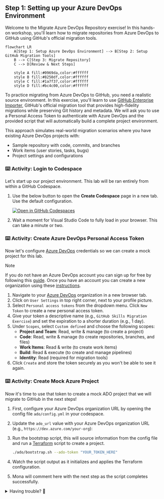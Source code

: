 ## Step 1: Setting up your Azure DevOps Environment

Welcome to the Migrate Azure DevOps Repository exercise! In this hands-on workshop, you'll learn how to migrate repositories from Azure DevOps to GitHub using GitHub's official migration tools.

```mermaid
flowchart LR
    A[Step 1: Setup Azure DevOps Environment] --> B[Step 2: Setup GitHub Migration Tools]
    B --> C[Step 3: Migrate Repository]
    C --> D[Review & Next Steps]

    style A fill:#0969da,color:#ffffff
    style B fill:#8250df,color:#ffffff
    style C fill:#1a7f37,color:#ffffff
    style D fill:#bc4c00,color:#ffffff
```

To practice migrating from Azure DevOps to GitHub, you need a realistic source environment. In this exercise, you'll learn to use [GitHub Enterprise Importer](https://docs.github.com/migrations/using-github-enterprise-importer/understanding-github-enterprise-importer/about-github-enterprise-importer), GitHub's official migration tool that provides high-fidelity migrations while preserving Git history and metadata. We will ask you to use a Personal Access Token to authenticate with Azure DevOps and the provided script that will automatically build a complete project environment.

This approach simulates real-world migration scenarios where you have existing Azure DevOps projects with:

- Sample repository with code, commits, and branches
- Work items (user stories, tasks, bugs)
- Project settings and configurations

### ⌨️ Activity: Login to Codespace

Let's start up our project environment. This lab will be ran entirely from within a GitHub Codespace.

1. Use the below button to open the **Create Codespace** page in a new tab. Use the default configuration.

   [![Open in GitHub Codespaces](https://github.com/codespaces/badge.svg)](https://codespaces.new/{{full_repo_name}}?quickstart=1)

1. Wait a moment for Visual Studio Code to fully load in your browser. This can take a minute or two.

### ⌨️ Activity: Create Azure DevOps Personal Access Token

Now let's configure [Azure DevOps](https://dev.azure.com/) credentials so we can create a mock project for this lab.

> [!NOTE]
> If you do not have an Azure DevOps account you can sign up for free by following this [guide](https://learn.microsoft.com/azure/devops/user-guide/sign-up-invite-teammates?view=azure-devops&tabs=microsoft-account). Once you have an account you can create a new organization using these [instructions](https://learn.microsoft.com/azure/devops/organizations/accounts/create-organization?view=azure-devops).

1. Navigate to your [Azure DevOps](https://dev.azure.com/) organization in a new browser tab.
1. Click on `User Settings` in top right corner, next to your profile picture.
1. Select `Personal access tokens` from the dropdown menu. Click `New Token` to create a new personal access token.
1. Give your token a descriptive name (e.g., `GitHub Skills Migration Exercise`) and set the expiration to a shorter duration (e.g., 1 day).
1. Under `Scopes`, select `Custom defined` and choose the following scopes:
   - **Project and Team**: Read, write & manage (to create a project)
   - **Code**: Read, write & manage (to create repositories, branches, and files)
   - **Work Items**: Read & write (to create work items)
   - **Build**: Read & execute (to create and manage pipelines)
   - **Identity**: Read (required for migration tools)
1. Click `Create` and store the token securely as you won't be able to see it again.

### ⌨️ Activity: Create Mock Azure Project

Now it's time to use that token to create a mock ADO project that we will migrate to GitHub in the next steps!

1. First, configure your Azure DevOps organization URL by opening the config file `ado/config.yml` in your codespace.

1. Update the `ado_url` value with your Azure DevOps organization URL (e.g., `https://dev.azure.com/your-org`):

1. Run the bootstrap script, this will source information from the config file and run a [Terraform](https://developer.hashicorp.com/terraform) script to create a project.

   ```bash
   ./ado/bootstrap.sh --ado-token "YOUR_TOKEN_HERE"
   ```

1. Watch the script output as it initializes and applies the Terraform configuration.
1. Mona will comment here with the next step as the script completes successfully.

<details>
<summary>Having trouble? 🤷</summary><br/>

- Double-check that your organization URL is correct
- If you get permission errors, verify your token has the right scopes and run the command again

</details>
